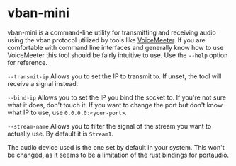 vban-mini
=====
vban-mini is a command-line utility for transmitting and receiving audio using the vban protocol utilized by tools like [VoiceMeeter](https://vb-audio.com/Voicemeeter/index.htm). 
If you are comfortable with command line interfaces and generally know how to use VoiceMeeter this tool should be fairly intuitive to use. Use the ```--help``` option for reference.

`--transmit-ip` Allows you to set the IP to transmit to. If unset, the tool will receive a signal instead.

`--bind-ip` Allows you to set the IP you bind the socket to. If you're not sure what it does, don't touch it. If you want to change the port but don't know what IP to use, use `0.0.0.0:<your-port>`.

`--stream-name` Allows you to filter the signal of the stream you want to actually use. By default it is `Stream1`.

The audio device used is the one set by default in your system. This won't be changed, as it seems to be a limitation of the rust bindings for portaudio.
